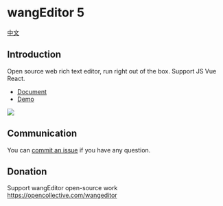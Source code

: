 # wangEditor 5

[中文](./README.md)

## Introduction

Open source web rich text editor, run right out of the box. Support JS Vue React.

- [Document](https://www.wangeditor.com/en/)
- [Demo](https://www.wangeditor.com/demo/?lang=en)

![](./docs/images/editor-en.png)

## Communication

You can [commit an issue]((https://github.com/tometh/Editor/issues)) if you have any question.

## Donation

Support wangEditor open-source work https://opencollective.com/wangeditor
